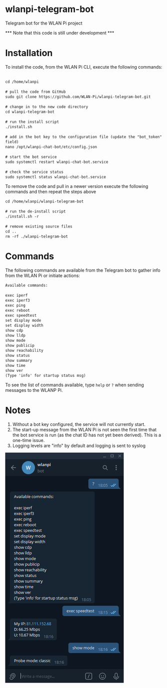 # wlanpi-telegram-bot

Telegram bot for the WLAN Pi project

*** Note that this code is still under development ***

# Installation

To install the code, from the WLAN Pi CLI, execute the following commands:

```

cd /home/wlanpi

# pull the code from GitHub
sudo git clone https://github.com/WLAN-Pi/wlanpi-telegram-bot.git

# change in to the new code directory
cd wlanpi-telegram-bot

# run the install script
./install.sh

# add in the bot key to the configuration file (update the "bot_token" field)
nano /opt/wlanpi-chat-bot/etc/config.json

# start the bot service
sudo systemctl restart wlanpi-chat-bot.service

# check the service status
sudo systemctl status wlanpi-chat-bot.service
```

To remove the code and pull in a newer version execute the following commands and then repeat the steps above

```
cd /home/wlanpi/wlanpi-telegram-bot

# run the de-install script
./install.sh -r

# remove existing source files
cd ..
rm -rf ./wlanpi-telegram-bot

```

# Commands

The following commands are available from the Telegram bot to gather info from the WLAN Pi or initiate actions:

```
Available commands:

exec iperf
exec iperf3
exec ping
exec reboot
exec speedtest
set display mode
set display width
show cdp
show lldp
show mode
show publicip
show reachability
show status
show summary
show time
show ver
(Type 'info' for startup status msg)
```

To see the list of commands available, type `help` or `?` when sending messages to the WLANP Pi.

# Notes

1. Without a bot key configured, the service will not currently start.
2. The start-up message from the WLAN Pi is not seen the first time that the bot service is run (as the chat ID has not yet been derived). This is a one-time issue.
3. Logging levels are "info" by default and logging is sent to syslog

![Screenshot](images/screenshot.png)

